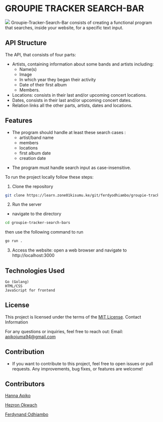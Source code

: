 # GROUPIE TRACKER SEARCH-BAR
![](https://webcasa.com/wp-content/uploads/2024/02/how-to-choose-the-best-web-designing-company-for-your-business.png)
Groupie-Tracker-Search-Bar consists of creating a functional program that searches, inside your website, for a specific text input.

## API Structure
The API, that consists of four parts:
* Artists, containing information about some bands and artists including:
   * Name(s)
   * Image
   * In which year they began their activity
   * Date of their first album
   * Members.
* Locations: consists in their last and/or upcoming concert locations.
* Dates, consists in their last and/or upcoming concert dates.
* Relation links all the other parts, artists, dates and locations.

## Features
* The program should handle at least these search cases :
    - artist/band name
    -  members
    - locations
    - first album date
    - creation date

- The program must handle search input as case-insensitive.

To run the project locally follow these steps:
1. Clone the repository
```bash
git clone https://learn.zone01kisumu.ke/git/ferdyodhiambo/groupie-tracker-search-bar.git
```

2. Run the server
- navigate to the directory
```bash
cd groupie-tracker-search-bars
``` 
then use the following command to run
```bash
go run .
```

3. Access the website: open a web browser and navigate to  http://localhost:3000

## Technologies Used

    Go (Golang)
    HTML/CSS
    JavaScript for frontend

## License

This project is licensed under the terms of the [MIT License](./LICENSE).
Contact Information

For any questions or inquiries, feel free to reach out:
    Email: apikojuma94@gmail.com

## Contribution
* If you want to contribute to this project, feel free to open issues or pull requests. Any improvements, bug fixes, or features are welcome!

## Contributors

[Hanna Apiko](https://github.com/hanapiko)

[Hezron Okwach](https://github.com/hezronokwach)

[Ferdynand Odhiambo](https://github.com/MeFerdi)
